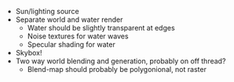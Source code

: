 - Sun/lighting source
- Separate world and water render
	- Water should be slightly transparent at edges
	- Noise textures for water waves
	- Specular shading for water
- Skybox!
- Two way world blending and generation, probably on off thread?
	- Blend-map should probably be polygonional, not raster